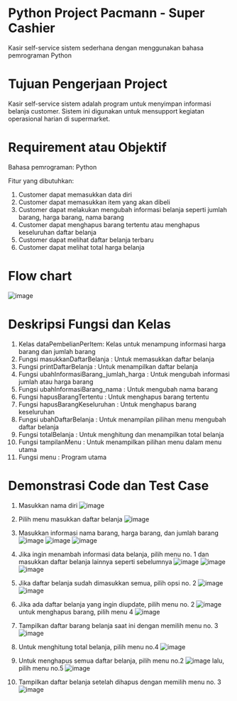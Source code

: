 # Python Project Pacmann - Super Cashier
Kasir self-service sistem sederhana dengan menggunakan bahasa pemrograman Python

# Tujuan Pengerjaan Project
Kasir self-service sistem adalah program untuk menyimpan informasi belanja customer. Sistem ini digunakan untuk mensupport kegiatan operasional harian di supermarket.

# Requirement atau Objektif
Bahasa pemrograman: Python 

Fitur yang dibutuhkan:
  1. Customer dapat memasukkan data diri
  2. Customer dapat memasukkan item yang akan dibeli
  3. Customer dapat melakukan mengubah informasi belanja seperti jumlah barang, harga barang, nama barang
  4. Customer dapat menghapus barang tertentu atau menghapus keseluruhan daftar belanja
  5. Customer dapat melihat daftar belanja terbaru
  6. Customer dapat melihat total harga belanja

# Flow chart
![image](https://user-images.githubusercontent.com/25927592/216378036-a827e293-f1aa-441c-82a6-24e9d8ce0fb6.png)


# Deskripsi Fungsi dan Kelas
  1. Kelas dataPembelianPerItem: Kelas untuk menampung informasi harga barang dan jumlah barang
  2. Fungsi masukkanDaftarBelanja : Untuk memasukkan daftar belanja
  3. Fungsi printDaftarBelanja : Untuk menampilkan daftar belanja
  4. Fungsi ubahInformasiBarang_jumlah_harga : Untuk mengubah informasi jumlah atau harga barang
  5. Fungsi ubahInformasiBarang_nama : Untuk mengubah nama barang
  6. Fungsi hapusBarangTertentu : Untuk menghapus barang tertentu
  7. Fungsi hapusBarangKeseluruhan : Untuk menghapus barang keseluruhan
  8. Fungsi ubahDaftarBelanja : Untuk menampilan pilihan menu mengubah daftar belanja
  9. Fungsi totalBelanja : Untuk menghitung dan menampilkan total belanja
  10. Fungsi tampilanMenu : Untuk menampilkan pilihan menu dalam menu utama
  11. Fungsi menu : Program utama

# Demonstrasi Code dan Test Case
1. Masukkan nama diri
![image](https://user-images.githubusercontent.com/25927592/216103086-e22381a5-ae1f-493d-8393-2dc25f8747ae.png)

2. Pilih menu masukkan daftar belanja
![image](https://user-images.githubusercontent.com/25927592/216103339-ff23d45f-e699-4368-9a3b-6a3190cd9e04.png)

3. Masukkan informasi nama barang, harga barang, dan jumlah barang
![image](https://user-images.githubusercontent.com/25927592/216104050-e386f211-622e-415f-b202-503df7115bfe.png)
![image](https://user-images.githubusercontent.com/25927592/216104133-ef44cfe1-7c31-4827-8ef7-7d29f80f380f.png)
![image](https://user-images.githubusercontent.com/25927592/216104266-313952fe-765b-4d00-bf13-91db843e5445.png)

4. Jika ingin menambah informasi data belanja, pilih menu no. 1 dan masukkan daftar belanja lainnya seperti sebelumnya
![image](https://user-images.githubusercontent.com/25927592/216104553-948284de-f70f-417d-bd27-039f79a7104f.png)
![image](https://user-images.githubusercontent.com/25927592/216105809-52dbe2da-aca6-438a-8992-7e2d904c1320.png)
![image](https://user-images.githubusercontent.com/25927592/216106751-4784d6e9-743a-43e4-a9a6-902efd6c9843.png)

5. Jika daftar belanja sudah dimasukkan semua, pilih opsi no. 2
![image](https://user-images.githubusercontent.com/25927592/216107233-9f55a76b-54e4-49c4-9dfc-f6cc909987a0.png)
![image](https://user-images.githubusercontent.com/25927592/216107366-3bd3074b-22b5-4061-a107-26c0e9bba9c1.png)

6. Jika ada daftar belanja yang ingin diupdate, pilih menu no. 2
![image](https://user-images.githubusercontent.com/25927592/216107569-0de8e1bb-7c4d-486b-865e-ec33902f2ac7.png)
untuk menghapus barang, pilih menu 4
![image](https://user-images.githubusercontent.com/25927592/216108253-cd581dff-fd64-4553-b2c2-8c840712e593.png)

7. Tampilkan daftar barang belanja saat ini dengan memilih menu no. 3
![image](https://user-images.githubusercontent.com/25927592/216108589-296e2151-c42b-4317-88bc-4813bf582a89.png)

8. Untuk menghitung total belanja, pilih menu no.4
![image](https://user-images.githubusercontent.com/25927592/216108738-4f6e7fbd-91ea-49b3-812b-f411905c0f37.png)

9. Untuk menghapus semua daftar belanja, pilih menu no.2
![image](https://user-images.githubusercontent.com/25927592/216108990-e559907a-ddd8-4764-9d26-0ce427185690.png)
lalu, pilih menu no.5
![image](https://user-images.githubusercontent.com/25927592/216109120-95ae5873-aad0-48ad-9cbe-225ce51b2df9.png)

10. Tampilkan daftar belanja setelah dihapus dengan memilih menu no. 3
![image](https://user-images.githubusercontent.com/25927592/216109310-a3d938a8-af14-4feb-aeaf-95ae4fd65f67.png)
